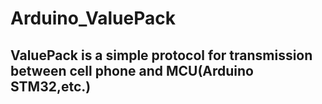 # Arduino_ValuePack
## ValuePack is a simple protocol for transmission between cell phone and MCU(Arduino STM32,etc.)
